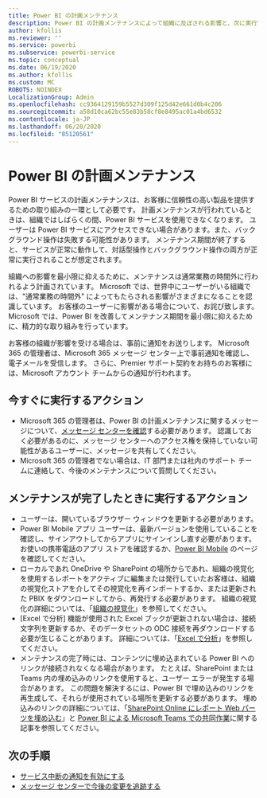 ```yaml
---
title: Power BI の計画メンテナンス
description: Power BI の計画メンテナンスによって組織に及ぼされる影響と、次に実行する必要がある手順に関する管理者向けの情報を示します。
author: kfollis
ms.reviewer: ''
ms.service: powerbi
ms.subservice: powerbi-service
ms.topic: conceptual
ms.date: 06/19/2020
ms.author: kfollis
ms.custom: MC
ROBOTS: NOINDEX
LocalizationGroup: Admin
ms.openlocfilehash: cc9364129159b5527d309f125d42e661d0b4c206
ms.sourcegitcommit: a58d10ca62bc55e83b58cf8e8495ac01a4bd6532
ms.contentlocale: ja-JP
ms.lasthandoff: 06/20/2020
ms.locfileid: "85120561"
---
```

# <a name="power-bi-planned-maintenance"></a>Power BI の計画メンテナンス

Power BI サービスの計画メンテナンスは、お客様に信頼性の高い製品を提供するための取り組みの一環として必要です。 計画メンテナンスが行われているときは、組織ではしばらくの間、Power BI サービスを使用できなくなります。 ユーザーは Power BI サービスにアクセスできない場合があります。また、バックグラウンド操作は失敗する可能性があります。 メンテナンス期間が終了すると、サービスが正常に動作して、対話型操作とバックグラウンド操作の両方が正常に実行されることが想定されます。  

組織への影響を最小限に抑えるために、メンテナンスは通常業務の時間外に行われるよう計画されています。 Microsoft では、世界中にユーザーがいる組織では、"通常業務の時間外" によってもたらされる影響がさまざまになることを認識しています。 お客様のユーザーに影響がある場合について、お詫び致します。 Microsoft では、Power BI を改善してメンテナンス期間を最小限に抑えるために、精力的な取り組みを行っています。

お客様の組織が影響を受ける場合は、事前に通知をお送りします。 Microsoft 365 の管理者は、Microsoft 365 メッセージ センター上で事前通知を確認し、電子メールを受信します。 さらに、Premier サポート契約をお持ちのお客様には、Microsoft アカウント チームからの通知が行われます。

## <a name="actions-to-take-now"></a>今すぐに実行するアクション

* Microsoft 365 の管理者は、Power BI の計画メンテナンスに関するメッセージについて、[メッセージ センターを確認](https://admin.microsoft.com/Adminportal/Home#/MessageCenter)する必要があります。 認識しておく必要があるのに、メッセージ センターへのアクセス権を保持していない可能性があるユーザーに、メッセージを共有してください。
* Microsoft 365 の管理者でない場合は、IT 部門または社内のサポート チームに連絡して、今後のメンテナンスについて質問してください。

## <a name="actions-to-take-when-maintenance-is-complete"></a>メンテナンスが完了したときに実行するアクション

* ユーザーは、開いているブラウザー ウィンドウを更新する必要があります。
* Power BI Mobile アプリ ユーザーは、最新バージョンを使用していることを確認し、サインアウトしてからアプリにサインインし直す必要があります。 お使いの携帯電話のアプリ ストアを確認するか、[Power BI Mobile](https://powerbi.microsoft.com/mobile/) のページを確認してください。
* ローカルであれ OneDrive や SharePoint の場所からであれ、組織の視覚化を使用するレポートをアクティブに編集または発行していたお客様は、組織の視覚化ストアを介してその視覚化を再インポートするか、または更新された PBIX をダウンロードしてから、再発行する必要があります。 組織の視覚化の詳細については、「[組織の視覚化](service-admin-portal.md#organization-visuals)」を参照してください。
* [Excel で分析] 機能が使用された Excel ブックが更新されない場合は、接続文字列を更新するか、そのデータセットの ODC 接続を再ダウンロードする必要が生じることがあります。 詳細については、「[Excel で分析](../collaborate-share/service-analyze-in-excel.md#connect-to-power-bi-data)」を参照してください。
* メンテナンスの完了時には、コンテンツに埋め込まれている Power BI へのリンクが接続されなくなる場合があります。 たとえば、SharePoint または Teams 内の埋め込みのリンクを使用すると、ユーザー エラーが発生する場合があります。 この問題を解決するには、Power BI で埋め込みのリンクを再生成して、それらが使用されている場所を更新する必要があります。 埋め込みのリンクの詳細については、「[SharePoint Online にレポート Web パーツを埋め込む](../collaborate-share/service-embed-report-spo.md)」と [Power BI による Microsoft Teams での共同作業](../collaborate-share/service-embed-report-microsoft-teams.md)に関する記事を参照してください。

## <a name="next-steps"></a>次の手順

* [サービス中断の通知を有効にする](service-interruption-notifications.md)
* [メッセージ センターで今後の変更を追跡する](https://docs.microsoft.com/microsoft-365/admin/manage/message-center?view=o365-worldwide)
